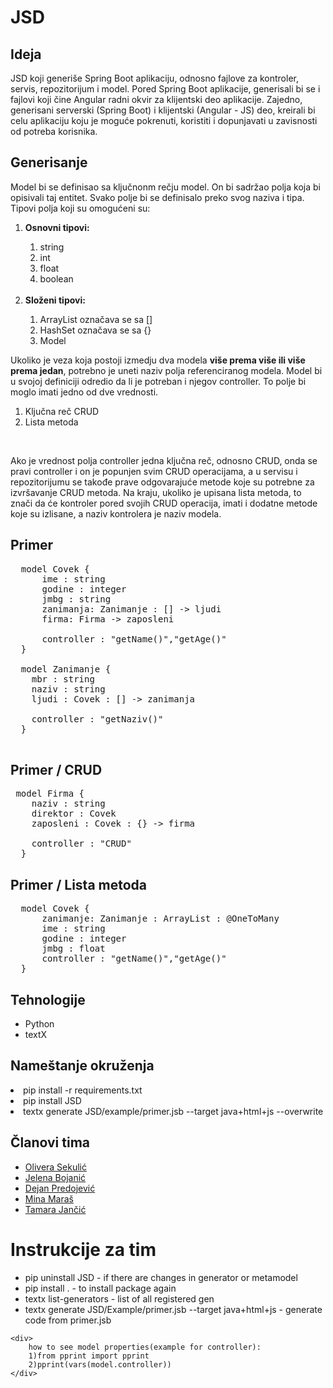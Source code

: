 # JSD
<h2>Ideja</h2>
<p>JSD koji generiše Spring Boot aplikaciju, odnosno fajlove  za kontroler, servis, repozitorijum i model. Pored Spring Boot aplikacije, generisali bi se i fajlovi koji čine Angular radni okvir za klijentski deo aplikacije. Zajedno, generisani serverski (Spring Boot) i klijentski (Angular - JS) deo, kreirali bi celu aplikaciju koju je moguće pokrenuti, koristiti i dopunjavati u zavisnosti od potreba korisnika. </p>

<h2>Generisanje</h2>
<p>Model bi se definisao sa ključnonm rečju model. On bi sadržao polja koja bi opisivali taj entitet. Svako polje bi se definisalo preko svog naziva i tipa. Tipovi polja koji su omogućeni su: 
<ol>
	<li><b>Osnovni tipovi:</b></li>
		<ol>
			<li>string</li>
			<li>int</li>
			<li>float</li>
			<li>boolean</li>
			<br/>
		</ol>
	<li><b>Složeni tipovi:</b></li>
		<ol>
			<li>ArrayList označava se sa []</li>
			<li>HashSet označava se sa  {}</li>
			<li>Model</li>
		</ol>
</ol>
Ukoliko je veza koja postoji izmedju dva modela <b>više prema više ili više prema jedan</b>, potrebno je uneti naziv polja referenciranog modela.
Model bi u svojoj definiciji odredio da li je potreban i njegov controller. To polje bi moglo imati jedno od dve vrednosti. <ol><li>Ključna reč CRUD</li><li>Lista metoda</li></ol></p>
<br/>
<p>Ako je vrednost polja controller jedna ključna reč, odnosno CRUD, onda se pravi controller i on je popunjen svim CRUD operacijama, a u servisu i repozitorijumu se takođe prave odgovarajuće metode koje su potrebne za izvršavanje CRUD metoda. Na kraju, ukoliko je upisana lista metoda, to znači da će kontroler pored svojih CRUD operacija, imati i dodatne metode koje su izlisane, a naziv kontrolera je naziv modela.</p>


<h2>Primer</h2>

<pre>
  model Covek {
      ime : string
      godine : integer
      jmbg : string
      zanimanja: Zanimanje : [] -> ljudi
      firma: Firma -> zaposleni

      controller : "getName()","getAge()"
  }

  model Zanimanje {
    mbr : string
    naziv : string
    ljudi : Covek : [] -> zanimanja

    controller : "getNaziv()"
  }
  
</pre>

<h2>Primer / CRUD</h2>

<pre>
 model Firma {
    naziv : string
    direktor : Covek
    zaposleni : Covek : {} -> firma

    controller : "CRUD"
  }
</pre>

<h2>Primer / Lista metoda</h2>

<pre>
  model Covek {
      zanimanje: Zanimanje : ArrayList : @OneToMany
      ime : string 
      godine : integer
      jmbg : float
      controller : "getName()","getAge()"
  }
</pre>


<h2>Tehnologije</h2>
<div>
	<ul>
		<li>Python </li>
		<li>textX </li>
	</ul>
</div>

<h2>Nameštanje okruženja</h2>
<li>pip install -r requirements.txt </li>
<li>pip install JSD </li>
<li> textx generate JSD/example/primer.jsb --target java+html+js --overwrite </li>

<h2>Članovi tima</h2>
<div>
	<ul>
		<li><a href="https://github.com/OljaSekulic"> Olivera Sekulić </a></li>
		<li><a href="https://github.com/jelena-bojanic"> Jelena Bojanić </a></li>
		<li><a href="https://github.com/DejanPredojevic"> Dejan Predojević </a></li>
		<li><a href="https://github.com/minamaras"> Mina Maraš </a></li>
		<li><a href="https://github.com/tjncc"> Tamara Jančić </a></li>
	</ul>
</div>


<h1>Instrukcije za tim</h1>
<div>
	<ul>
		<li> pip uninstall JSD - if there are changes in generator or metamodel </li>
	 	<li> pip install . - to install package again </li>
		<li>textx list-generators - list of all registered gen </li>
		<li>textx generate JSD/Example/primer.jsb --target java+html+js - generate code from primer.jsb </li>
	</ul>
	
	<div>	
		how to see model properties(example for controller):
		1)from pprint import pprint
		2)pprint(vars(model.controller))
	</div>
	
</div>

